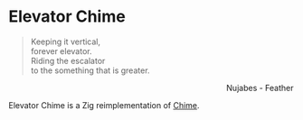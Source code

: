 # Elevator Chime

> Keeping it vertical,<br/>
> forever elevator.<br/>
> Riding the escalator<br/>
> to the something that is greater.<br/>

<div style="text-align: right">Nujabes - Feather</div>

Elevator Chime is a Zig reimplementation of [Chime](https://github.com/Dr-Nekoma/chime).
